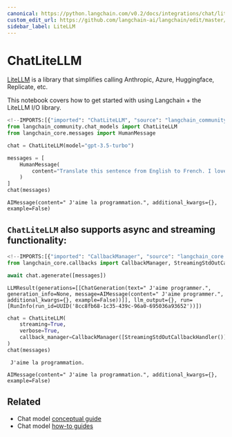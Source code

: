 ```yaml
---
canonical: https://python.langchain.com/v0.2/docs/integrations/chat/litellm/
custom_edit_url: https://github.com/langchain-ai/langchain/edit/master/docs/docs/integrations/chat/litellm.ipynb
sidebar_label: LiteLLM
---
```


# ChatLiteLLM

[LiteLLM](https://github.com/BerriAI/litellm) is a library that simplifies calling Anthropic, Azure, Huggingface, Replicate, etc. 

This notebook covers how to get started with using Langchain + the LiteLLM I/O library. 

```python
<!--IMPORTS:[{"imported": "ChatLiteLLM", "source": "langchain_community.chat_models", "docs": "https://api.python.langchain.com/en/latest/chat_models/langchain_community.chat_models.litellm.ChatLiteLLM.html", "title": "ChatLiteLLM"}, {"imported": "HumanMessage", "source": "langchain_core.messages", "docs": "https://api.python.langchain.com/en/latest/messages/langchain_core.messages.human.HumanMessage.html", "title": "ChatLiteLLM"}]-->
from langchain_community.chat_models import ChatLiteLLM
from langchain_core.messages import HumanMessage
```

```python
chat = ChatLiteLLM(model="gpt-3.5-turbo")
```

```python
messages = [
    HumanMessage(
        content="Translate this sentence from English to French. I love programming."
    )
]
chat(messages)
```

```output
AIMessage(content=" J'aime la programmation.", additional_kwargs={}, example=False)
```

## `ChatLiteLLM` also supports async and streaming functionality:

```python
<!--IMPORTS:[{"imported": "CallbackManager", "source": "langchain_core.callbacks", "docs": "https://api.python.langchain.com/en/latest/callbacks/langchain_core.callbacks.manager.CallbackManager.html", "title": "ChatLiteLLM"}, {"imported": "StreamingStdOutCallbackHandler", "source": "langchain_core.callbacks", "docs": "https://api.python.langchain.com/en/latest/callbacks/langchain_core.callbacks.streaming_stdout.StreamingStdOutCallbackHandler.html", "title": "ChatLiteLLM"}]-->
from langchain_core.callbacks import CallbackManager, StreamingStdOutCallbackHandler
```

```python
await chat.agenerate([messages])
```

```output
LLMResult(generations=[[ChatGeneration(text=" J'aime programmer.", generation_info=None, message=AIMessage(content=" J'aime programmer.", additional_kwargs={}, example=False))]], llm_output={}, run=[RunInfo(run_id=UUID('8cc8fb68-1c35-439c-96a0-695036a93652'))])
```

```python
chat = ChatLiteLLM(
    streaming=True,
    verbose=True,
    callback_manager=CallbackManager([StreamingStdOutCallbackHandler()]),
)
chat(messages)
```
```output
 J'aime la programmation.
```

```output
AIMessage(content=" J'aime la programmation.", additional_kwargs={}, example=False)
```

## Related

- Chat model [conceptual guide](/docs/concepts/#chat-models)
- Chat model [how-to guides](/docs/how_to/#chat-models)